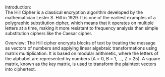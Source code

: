 Introduction:  
The Hill Cipher is a classical encryption algorithm developed by the mathematician Lester S. Hill in 1929. It is one of the earliest examples of a polygraphic substitution cipher, which means that it operates on multiple letters at a time, making it more resistant to frequency analysis than simple substitution ciphers like the Caesar cipher.

Overview:
The Hill cipher encrypts blocks of text by treating the message as vectors of numbers and applying linear algebraic transformations using matrix multiplication. It is based on modular arithmetic, where the letters of the alphabet are represented by numbers (A = 0, B = 1, ..., Z = 25). A square matrix, known as the key matrix, is used to transform the plaintext vectors into ciphertext.
